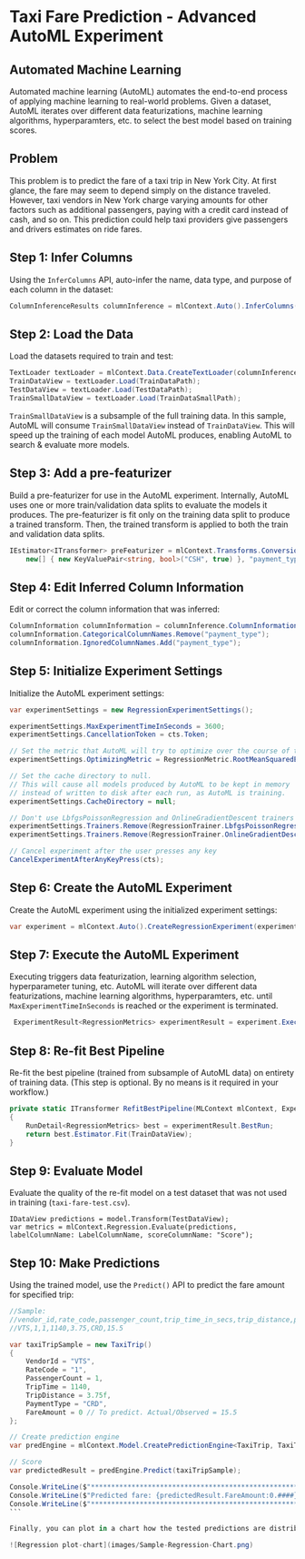 # Taxi Fare Prediction - Advanced AutoML Experiment

## Automated Machine Learning
Automated machine learning (AutoML) automates the end-to-end process of applying machine learning to real-world problems. Given a dataset, AutoML iterates over different data featurizations, machine learning algorithms, hyperparamters, etc. to select the best model based on training scores.

## Problem
This problem is to predict the fare of a taxi trip in New York City. At first glance, the fare may seem to depend simply on the distance traveled. However, taxi vendors in New York charge varying amounts for other factors such as additional passengers, paying with a credit card instead of cash, and so on. This prediction could help taxi providers give passengers and drivers estimates on ride fares.

## Step 1: Infer Columns

Using the `InferColumns` API, auto-infer the name, data type, and purpose of each column in the dataset:

```C#
ColumnInferenceResults columnInference = mlContext.Auto().InferColumns(TrainDataPath, LabelColumnName, groupColumns: false);
```

## Step 2: Load the Data

Load the datasets required to train and test:

```C#
TextLoader textLoader = mlContext.Data.CreateTextLoader(columnInference.TextLoaderOptions);
TrainDataView = textLoader.Load(TrainDataPath);
TestDataView = textLoader.Load(TestDataPath);
TrainSmallDataView = textLoader.Load(TrainDataSmallPath);
```

`TrainSmallDataView` is a subsample of the full training data. In this sample, AutoML will consume `TrainSmallDataView` instead of `TrainDataView`. This will speed up the training of each model AutoML produces, enabling AutoML to search & evaluate more models.

## Step 3: Add a pre-featurizer

Build a pre-featurizer for use in the AutoML experiment. Internally, AutoML uses one or more train/validation data splits to evaluate the models it produces. The pre-featurizer is fit only on the training data split to produce a trained transform. Then, the trained transform is applied to both the train and validation data splits.

```C#
IEstimator<ITransformer> preFeaturizer = mlContext.Transforms.Conversion.MapValue("is_cash",
    new[] { new KeyValuePair<string, bool>("CSH", true) }, "payment_type");
```

## Step 4: Edit Inferred Column Information
Edit or correct the column information that was inferred:

```C#
ColumnInformation columnInformation = columnInference.ColumnInformation;
columnInformation.CategoricalColumnNames.Remove("payment_type");
columnInformation.IgnoredColumnNames.Add("payment_type");
```

## Step 5: Initialize Experiment Settings

Initialize the AutoML experiment settings:

```C#
var experimentSettings = new RegressionExperimentSettings();

experimentSettings.MaxExperimentTimeInSeconds = 3600;
experimentSettings.CancellationToken = cts.Token;

// Set the metric that AutoML will try to optimize over the course of the experiment.
experimentSettings.OptimizingMetric = RegressionMetric.RootMeanSquaredError;

// Set the cache directory to null.
// This will cause all models produced by AutoML to be kept in memory 
// instead of written to disk after each run, as AutoML is training.
experimentSettings.CacheDirectory = null;

// Don't use LbfgsPoissonRegression and OnlineGradientDescent trainers during this experiment.
experimentSettings.Trainers.Remove(RegressionTrainer.LbfgsPoissonRegression);
experimentSettings.Trainers.Remove(RegressionTrainer.OnlineGradientDescent);

// Cancel experiment after the user presses any key
CancelExperimentAfterAnyKeyPress(cts);
```

## Step 6: Create the AutoML Experiment

Create the AutoML experiment using the initialized experiment settings:

```C#
var experiment = mlContext.Auto().CreateRegressionExperiment(experimentSettings);
```

## Step 7: Execute the AutoML Experiment

Executing triggers data featurization, learning algorithm selection, hyperparameter tuning, etc. AutoML will iterate over different data featurizations, machine learning algorithms, hyperparamters, etc. until `MaxExperimentTimeInSeconds` is reached or the experiment is terminated.

```C#            
 ExperimentResult<RegressionMetrics> experimentResult = experiment.Execute(TrainSmallDataView, columnInformation, preFeaturizer, progressHandler);
```

## Step 8: Re-fit Best Pipeline
Re-fit the best pipeline (trained from subsample of AutoML data) on entirety of training data. (This step is optional. By no means is it required in your workflow.)

```C#
private static ITransformer RefitBestPipeline(MLContext mlContext, ExperimentResult<RegressionMetrics> experimentResult)
{
	RunDetail<RegressionMetrics> best = experimentResult.BestRun;
	return best.Estimator.Fit(TrainDataView);
}
```

## Step 9: Evaluate Model

Evaluate the quality of the re-fit model on a test dataset that was not used in training (`taxi-fare-test.csv`).

```
IDataView predictions = model.Transform(TestDataView);
var metrics = mlContext.Regression.Evaluate(predictions, labelColumnName: LabelColumnName, scoreColumnName: "Score");
```

## Step 10: Make Predictions

Using the trained model, use the `Predict()` API to predict the fare amount for specified trip:

````C#
//Sample: 
//vendor_id,rate_code,passenger_count,trip_time_in_secs,trip_distance,payment_type,fare_amount
//VTS,1,1,1140,3.75,CRD,15.5

var taxiTripSample = new TaxiTrip()
{
    VendorId = "VTS",
    RateCode = "1",
    PassengerCount = 1,
    TripTime = 1140,
    TripDistance = 3.75f,
    PaymentType = "CRD",
    FareAmount = 0 // To predict. Actual/Observed = 15.5
};

// Create prediction engine
var predEngine = mlContext.Model.CreatePredictionEngine<TaxiTrip, TaxiTripFarePrediction>(model);

// Score
var predictedResult = predEngine.Predict(taxiTripSample);

Console.WriteLine($"**********************************************************************");
Console.WriteLine($"Predicted fare: {predictedResult.FareAmount:0.####}, actual fare: 15.5");
Console.WriteLine($"**********************************************************************");
```

Finally, you can plot in a chart how the tested predictions are distributed and how the regression is performing with the implemented method `PlotRegressionChart()` as in the following screenshot:

![Regression plot-chart](images/Sample-Regression-Chart.png)